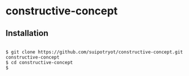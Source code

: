 # constructive-concept

## Installation

<code>
$ git clone https://github.com/suipotryot/constructive-concept.git constructive-concept
$ cd constructive-concept
$ 

</code>
